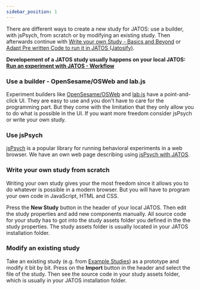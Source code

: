 ```yaml
---
sidebar_position: 1
---
```


There are different ways to create a new study for JATOS: use a builder, with jsPsych, from scratch or by modifying an existing study. Then afterwards continue with [Write your own Study - Basics and Beyond](Write-your-own-Study-Basics-and-Beyond.html) or [Adapt Pre written Code to run it in JATOS (Jatosify)](Adapt-Pre-written-Code-to-run-it-in-JATOS.html).

**Developement of a JATOS study usually happens on your local JATOS: [Run an experiment with JATOS - Workflow](Run-an-experiment-with-JATOS-Workflow.html)**


### Use a builder - OpenSesame/OSWeb and lab.js

Experiment builders like [OpenSesame/OSWeb](OSWeb-and-JATOS.html) and [lab.js](labjs-and-JATOS.html) have a point-and-click UI. They are easy to use and you don't have to care for the programming part. But they come with the limitation that they only allow you to do what is possible in the UI. If you want more freedom consider jsPsych or write your own study.


### Use jsPsych

[jsPsych](http://www.jspsych.org/) is a popular library for running behavioral experiments in a web browser. We have an own web page describing using [jsPsych with JATOS](jsPsych-and-JATOS.html).


### Write your own study from scratch

Writing your own study gives your the most freedom since it allows you to do whatever is possible in a modern browser. But you will have to program your own code in JavaScript, HTML and CSS.

Press the **New Study** button in the header of your local JATOS. Then edit the study properties and add new components manually. All source code for your study has to got into the study assets folder you defined in the the study properties. The study assets folder is usually located in your JATOS installation folder.


### Modify an existing study

Take an existing study (e.g. from [Example Studies](Example-Studies.html)) as a prototype and modify it bit by bit. Press on the **Import** button in the header and select the file of the study. Then see the source code in your study assets folder, which is usually in your JATOS installation folder.


